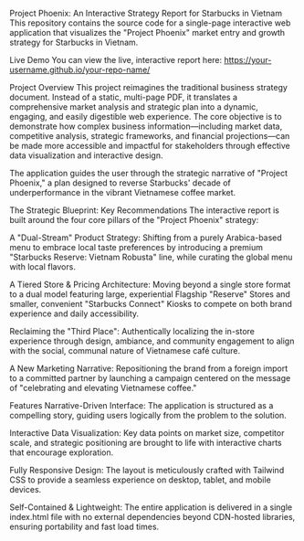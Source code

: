 Project Phoenix: An Interactive Strategy Report for Starbucks in Vietnam
This repository contains the source code for a single-page interactive web application that visualizes the "Project Phoenix" market entry and growth strategy for Starbucks in Vietnam.

Live Demo
You can view the live, interactive report here: https://your-username.github.io/your-repo-name/


Project Overview
This project reimagines the traditional business strategy document. Instead of a static, multi-page PDF, it translates a comprehensive market analysis and strategic plan into a dynamic, engaging, and easily digestible web experience. The core objective is to demonstrate how complex business information—including market data, competitive analysis, strategic frameworks, and financial projections—can be made more accessible and impactful for stakeholders through effective data visualization and interactive design.

The application guides the user through the strategic narrative of "Project Phoenix," a plan designed to reverse Starbucks' decade of underperformance in the vibrant Vietnamese coffee market.

The Strategic Blueprint: Key Recommendations
The interactive report is built around the four core pillars of the "Project Phoenix" strategy:

A "Dual-Stream" Product Strategy: Shifting from a purely Arabica-based menu to embrace local taste preferences by introducing a premium "Starbucks Reserve: Vietnam Robusta" line, while curating the global menu with local flavors.

A Tiered Store & Pricing Architecture: Moving beyond a single store format to a dual model featuring large, experiential Flagship "Reserve" Stores and smaller, convenient "Starbucks Connect" Kiosks to compete on both brand experience and daily accessibility.

Reclaiming the "Third Place": Authentically localizing the in-store experience through design, ambiance, and community engagement to align with the social, communal nature of Vietnamese café culture.

A New Marketing Narrative: Repositioning the brand from a foreign import to a committed partner by launching a campaign centered on the message of "celebrating and elevating Vietnamese coffee."

Features
Narrative-Driven Interface: The application is structured as a compelling story, guiding users logically from the problem to the solution.

Interactive Data Visualization: Key data points on market size, competitor scale, and strategic positioning are brought to life with interactive charts that encourage exploration.

Fully Responsive Design: The layout is meticulously crafted with Tailwind CSS to provide a seamless experience on desktop, tablet, and mobile devices.

Self-Contained & Lightweight: The entire application is delivered in a single index.html file with no external dependencies beyond CDN-hosted libraries, ensuring portability and fast load times.
